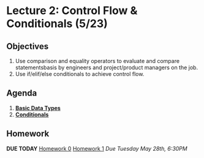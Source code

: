 <!---
{"next":"Lectures_class2/Lecture3.md","title":"Conditionals - 5/23"}
-->

# Lecture 2: Control Flow & Conditionals (5/23)

## Objectives

1. Use comparison and equality operators to evaluate and compare statementsbasis by engineers and project/product managers on the job.
2. Use if/elif/else conditionals to achieve control flow.

## Agenda

1. **[Basic Data Types](../Topics/nb/basic_data_types.ipynb)**
2. **[Conditionals](../Topics/nb/basic_data_types.ipynb)**


## Homework
**DUE TODAY** [Homework 0](../Homework/hwk0.md)
[Homework 1](../Homework/hwk1.md) *Due Tuesday May 28th, 6:30PM*

